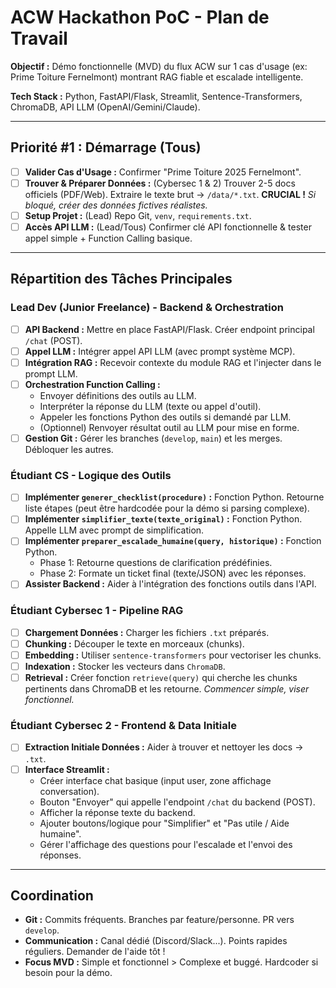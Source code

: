# ACW Hackathon PoC - Plan de Travail

**Objectif :** Démo fonctionnelle (MVD) du flux ACW sur 1 cas d'usage (ex: Prime Toiture Fernelmont) montrant RAG fiable et escalade intelligente.

**Tech Stack :** Python, FastAPI/Flask, Streamlit, Sentence-Transformers, ChromaDB, API LLM (OpenAI/Gemini/Claude).

---

## Priorité #1 : Démarrage (Tous)

-   [ ] **Valider Cas d'Usage :** Confirmer "Prime Toiture 2025 Fernelmont".
-   [ ] **Trouver & Préparer Données :** (Cybersec 1 & 2) Trouver 2-5 docs officiels (PDF/Web). Extraire le texte brut -> `/data/*.txt`. **CRUCIAL !** *Si bloqué, créer des données fictives réalistes.*
-   [ ] **Setup Projet :** (Lead) Repo Git, `venv`, `requirements.txt`.
-   [ ] **Accès API LLM :** (Lead/Tous) Confirmer clé API fonctionnelle & tester appel simple + Function Calling basique.

---

## Répartition des Tâches Principales

### Lead Dev (Junior Freelance) - Backend & Orchestration

-   [ ] **API Backend :** Mettre en place FastAPI/Flask. Créer endpoint principal `/chat` (POST).
-   [ ] **Appel LLM :** Intégrer appel API LLM (avec prompt système MCP).
-   [ ] **Intégration RAG :** Recevoir contexte du module RAG et l'injecter dans le prompt LLM.
-   [ ] **Orchestration Function Calling :**
    -   Envoyer définitions des outils au LLM.
    -   Interpréter la réponse du LLM (texte ou appel d'outil).
    -   Appeler les fonctions Python des outils si demandé par LLM.
    -   (Optionnel) Renvoyer résultat outil au LLM pour mise en forme.
-   [ ] **Gestion Git :** Gérer les branches (`develop`, `main`) et les merges. Débloquer les autres.

### Étudiant CS - Logique des Outils

-   [ ] **Implémenter `generer_checklist(procedure)` :** Fonction Python. Retourne liste étapes (peut être hardcodée pour la démo si parsing complexe).
-   [ ] **Implémenter `simplifier_texte(texte_original)` :** Fonction Python. Appelle LLM avec prompt de simplification.
-   [ ] **Implémenter `preparer_escalade_humaine(query, historique)` :** Fonction Python.
    -   Phase 1: Retourne questions de clarification prédéfinies.
    -   Phase 2: Formate un ticket final (texte/JSON) avec les réponses.
-   [ ] **Assister Backend :** Aider à l'intégration des fonctions outils dans l'API.

### Étudiant Cybersec 1 - Pipeline RAG

-   [ ] **Chargement Données :** Charger les fichiers `.txt` préparés.
-   [ ] **Chunking :** Découper le texte en morceaux (chunks).
-   [ ] **Embedding :** Utiliser `sentence-transformers` pour vectoriser les chunks.
-   [ ] **Indexation :** Stocker les vecteurs dans `ChromaDB`.
-   [ ] **Retrieval :** Créer fonction `retrieve(query)` qui cherche les chunks pertinents dans ChromaDB et les retourne. *Commencer simple, viser fonctionnel.*

### Étudiant Cybersec 2 - Frontend & Data Initiale

-   [ ] **Extraction Initiale Données :** Aider à trouver et nettoyer les docs -> `.txt`.
-   [ ] **Interface Streamlit :**
    -   Créer interface chat basique (input user, zone affichage conversation).
    -   Bouton "Envoyer" qui appelle l'endpoint `/chat` du backend (POST).
    -   Afficher la réponse texte du backend.
    -   Ajouter boutons/logique pour "Simplifier" et "Pas utile / Aide humaine".
    -   Gérer l'affichage des questions pour l'escalade et l'envoi des réponses.

---

## Coordination

-   **Git :** Commits fréquents. Branches par feature/personne. PR vers `develop`.
-   **Communication :** Canal dédié (Discord/Slack...). Points rapides réguliers. Demander de l'aide tôt !
-   **Focus MVD :** Simple et fonctionnel > Complexe et buggé. Hardcoder si besoin pour la démo.
